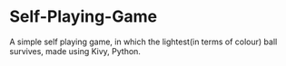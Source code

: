# Self-Playing-Game
A simple self playing game, in which the lightest(in terms of colour) ball survives, made using Kivy, Python. 
